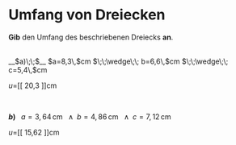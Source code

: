 <!--
version:  0.0.1

language: de


@style
input {
    text-align: center;
}

.flex-container {
    display: flex;
    flex-wrap: wrap;
    align-items: stretch;
    gap: 20px;
}

.flex-child {
    flex: 1;
    min-width: 350px;
    margin-right: 20px;
}

@media (max-width: 400px) {
    .flex-child {
        flex: 100%;
        margin-right: 0;
    }
}
@end

formula: \carry   \textcolor{red}{\scriptsize #1}
formula: \digit   \rlap{\carry{#1}}\phantom{#2}#2
formula: \permil  \text{‰}

import: https://raw.githubusercontent.com/LiaTemplates/Tikz-Jax/main/README.md

script: https://cdn.jsdelivr.net/gh/LiaTemplates/Tikz-Jax@main/dist/index.js


tags: Dreiecke, Länge, Fläche, Umfang, Dezimalzahlen, leicht, niedrig, Angeben

comment: Berechne den Umfang einer dreieckigen Fläche in Dezimalzahlen.

author: Martin Lommatzsch

-->




# Umfang von Dreiecken


**Gib** den Umfang des beschriebenen Dreiecks **an**.

<br>


<section class="flex-container">

<div class="flex-child">
__$a)\;\;$__ $a=8,3\,$cm $\;\;\wedge\;\; b=6,6\,$cm $\;\;\wedge\;\; c=5,4\,$cm

$u=$[[  20,3  ]]cm

<br>
</div>

<div class="flex-child">

__$b)\;\;$__ $a=3,64\,$cm $\;\;\wedge\;\; b=4,86\,$cm $\;\;\wedge\;\; c=7,12\,$cm

$u=$[[  15,62  ]]cm



</div>

</section>





<br>
<br>
<br>
<br>
<br>